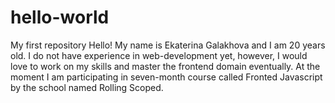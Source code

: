 # hello-world
My first repository
Hello! My name is Ekaterina Galakhova and I am 20 years old. I do not have experience in web-development yet, however, I would love to work on my skills and master the frontend domain eventually. At the moment I am participating in seven-month course called Fronted Javascript by the school named Rolling Scoped.
